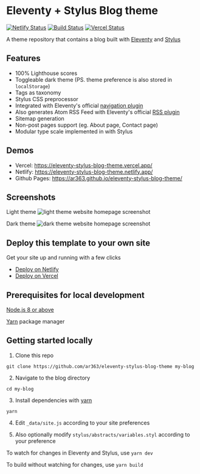 # Eleventy + Stylus Blog theme

[![Netlify Status](https://api.netlify.com/api/v1/badges/a180e099-11d2-49d4-9697-910d56980343/deploy-status)](https://app.netlify.com/sites/reverent-carson-67c52e/deploys)
[![Build Status](https://travis-ci.com/ar363/reverent-carson-67c52e.svg?branch=main)](https://travis-ci.com/ar363/eleventy-stylus-blog-theme)
[![Vercel Status](https://vercel-badge-ar363.vercel.app/?app=eleventy-stylus-blog-theme)](https://github.com/ar363/eleventy-stylus-blog-theme/deployments/activity_log?environment=Production)

A theme repository that contains a blog built with [Eleventy](https://github.com/11ty/eleventy) and [Stylus](https://stylus-lang.com/)

## Features

- 100% Lighthouse scores
- Toggleable dark theme (PS. theme preference is also stored in `localStorage`)
- Tags as taxonomy
- Stylus CSS preprocessor
- Integrated with Eleventy's official [navigation plugin](https://www.11ty.dev/docs/plugins/navigation/)
- Also generates Atom RSS Feed with Eleventy's official [RSS plugin](https://www.11ty.dev/docs/plugins/rss/)
- Sitemap generation
- Non-post pages support (eg. About page, Contact page)
- Modular type scale implemented in with Stylus

## Demos

- Vercel: https://eleventy-stylus-blog-theme.vercel.app/
- Netlify: https://eleventy-stylus-blog-theme.netlify.app/
- Github Pages: https://ar363.github.io/eleventy-stylus-blog-theme/

## Screenshots

Light theme
![light theme website homepage screenshot](screenshot.png?raw=true)

Dark theme
![dark theme website homepage screenshot](screenshot-dark.png?raw=true)

## Deploy this template to your own site

Get your site up and running with a few clicks

- [Deploy on Netlify](https://app.netlify.com/start/deploy?repository=https://github.com/ar363/eleventy-stylus-blog-theme)
- [Deploy on Vercel](https://vercel.com/import/project?template=ar363%2Feleventy-stylus-blog-theme)

## Prerequisites for local development

[Node.js 8 or above](https://nodejs.org/en/)

[Yarn](https://yarnpkg.com/) package manager

## Getting started locally

1. Clone this repo

```
git clone https://github.com/ar363/eleventy-stylus-blog-theme my-blog
```

2. Navigate to the blog directory

```
cd my-blog
```

3. Install dependencies with [yarn](https://yarnpkg.com/)

```
yarn
```

4. Edit `_data/site.js` according to your site preferences

5. Also optionally modify `stylus/abstracts/variables.styl` according to your preference

To watch for changes in Eleventy and Stylus, use `yarn dev`

To build without watching for changes, use `yarn build`
